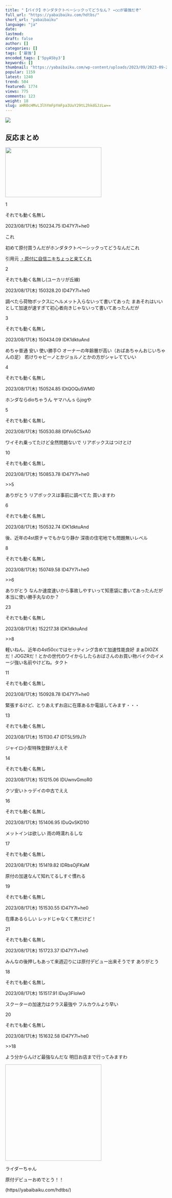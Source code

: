 ```yaml
---
title: "【バイク】ホンダタクトベーシックってどうなん？ ←○○が最強だぞ"
full_url: "https://yabaibaiku.com/hdtbs/"
short_url: "yabaibaiku"
language: "ja"
date: 
lastmod: 
draft: false
author: []
categories: []
tags: ['最強']
encoded_tags: ['5pyA5by3']
keywords: []
thumbnail: "https://yabaibaiku.com/wp-content/uploads/2023/09/2023-09-20_09h02_46.png"
popular: 1159
latest: 1240
trend: 504
featured: 1774
views: 775
comments: 123
weight: 18
slug: aHR0cHMvL3lhYmFpYmFpa3UuY29tL2hkdGJzLw==
---
```


![](https://yabaibaiku.com/wp-content/uploads/2023/09/2023-09-20_09h02_46.png)

<div><h2>反応まとめ</h2> <p><img src='https//yabaibaiku.com/wp-content/uploads/2023/09/2023-09-20_09h02_46-300x155.png' alt='' width='300' height='155' class='alignnone size-medium wp-image-10443'></p> <p class='t_h'><p>1 <p>それでも動く名無し</p> <p> 2023/08/17(木) 150234.75 ID47Y7l+he0</p></p></p> <span> これ <blockquote class='imgur-embed-pub'></blockquote> <p>初めて原付買うんだがホンダタクトベーシックってどうなんだこれ</p><p> </p></span><p></p> <p>引用元 <a href='https//nova.5ch.net/test/read.cgi/livegalileo/1692252154/' target='_blank' rel='noopener'>・原付に自信ニキちょっと来てくれ </a></p> <p></p> <p class='t_h'><p>2 <p>それでも動く名無し(ユーカリが丘線)</p> <p> 2023/08/17(木) 150328.20 ID47Y7l+he0</p></p></p> <p class='t_b'><p> 調べたら荷物ボックスにヘルメット入らないって書いてあった まあそれはいいとして加速が速すぎて初心者向きじゃないって書いてあったんだが </p></p> <p></p> <p class='t_h'><p>3 <p>それでも動く名無し</p> <p> 2023/08/17(木) 150434.09 IDK1dktuAnd</p></p></p> <p class='t_b'><p> めちゃ普通 安い 使い勝手○ オーナーの年齢層が高い（おばあちゃんおじいちゃんの足） 若けりゃビーノとかジョルノとかの方がシャレてていい </p></p> <p></p> <p class='t_h'><p>4 <p>それでも動く名無し</p> <p> 2023/08/17(木) 150524.85 IDtQOQu5WM0</p></p></p> <p class='t_b'><p> ホンダならdioちゃうん ヤマハんｓらjogや </p></p> <p></p> <p class='t_h'><p>5 <p>それでも動く名無し</p> <p> 2023/08/17(木) 150530.88 IDfVo5C5xA0</p></p></p> <p class='t_b'><p> ワイそれ乗ってたけど全然問題ないで リアボックスはつけとけ </p></p> <p></p> <p class='t_h t_i'><p>10 <p>それでも動く名無し</p> <p> 2023/08/17(木) 150853.78 ID47Y7l+he0</p></p></p> <p class='t_b t_i'><p> <p class='anchor'>>>5</p> ありがとう リアボックスは事前に調べてた 買いますわ </p></p> <p></p> <p class='t_h'><p>6 <p>それでも動く名無し</p> <p> 2023/08/17(木) 150532.74 IDK1dktuAnd</p></p></p> <p class='t_b'><p> 後、近年の4st原チャでもかなり静か 深夜の住宅地でも問題無いレベル </p></p> <p></p> <p class='t_h t_i'><p>8 <p>それでも動く名無し</p> <p> 2023/08/17(木) 150749.58 ID47Y7l+he0</p></p></p> <p class='t_b t_i'><p> <p class='anchor'>>>6</p> ありがとう なんか速度速いから事故しやすいって知恵袋に書いてあったんだが本当に使い勝手丸なのか？ </p></p> <p></p> <p class='t_h t_i'><p>23 <p>それでも動く名無し</p> <p> 2023/08/17(木) 152217.38 IDK1dktuAnd</p></p></p> <p class='t_b t_i'><p> <p class='anchor'>>>8</p> 軽いねん、近年の4st50ccではセッティング含めて加速性能良好 まぁDIOZXだ！JOGZRだ！とかの世代のワイからしたらおばさんのお買い物バイクのイメージ強い名前やけどね。タクト </p></p> <p></p> <p class='t_h'><p>11 <p>それでも動く名無し</p> <p> 2023/08/17(木) 150928.78 ID47Y7l+he0</p></p></p> <p class='t_b'><p> 緊張するけど、とりあえずお店に在庫あるか電話してみます・・・ </p></p> <p></p> <p class='t_h'><p>13 <p>それでも動く名無し</p> <p> 2023/08/17(木) 151130.47 IDT5L5f9J7r</p></p></p> <p class='t_b'><p> ジャイロ小型特殊登録がええぞ </p></p> <p></p> <p class='t_h'><p>14 <p>それでも動く名無し</p> <p> 2023/08/17(木) 151215.06 IDUwnvGmoR0</p></p></p> <p class='t_b'><p> クソ安いトゥデイの中古でええ </p></p> <p></p> <p class='t_h'><p>16 <p>それでも動く名無し</p> <p> 2023/08/17(木) 151406.95 IDuQvSKD1l0</p></p></p> <p class='t_b'><p> メットインは欲しい 雨の時濡れるしな </p></p> <p></p> <p class='t_h'><p>17 <p>それでも動く名無し</p> <p> 2023/08/17(木) 151419.82 IDRbsOjFKaM</p></p></p> <p class='t_b'><p> 原付の加速なんて知れてるしすぐ慣れる </p></p> <p></p> <p class='t_h'><p>19 <p>それでも動く名無し</p> <p> 2023/08/17(木) 151530.55 ID47Y7l+he0</p></p></p> <p class='t_b'><p> 在庫あるらしい レッドじゃなくて黒だけど！ </p></p> <p></p> <p class='t_h'><p>21 <p>それでも動く名無し</p> <p> 2023/08/17(木) 151723.37 ID47Y7l+he0</p></p></p> <p class='t_b'><p> みんなの後押しもあって来週辺りには原付デビュー出来そうです ありがとう </p></p> <p></p> <p class='t_h'><p>18 <p>それでも動く名無し</p> <p> 2023/08/17(木) 151517.91 IDuy3FIoIw0</p></p></p> <p class='t_b'><p> スクーターの加速力はクラス最強や フルカウルより早い </p></p> <p></p> <p class='t_h t_i'><p>20 <p>それでも動く名無し</p> <p> 2023/08/17(木) 151632.58 ID47Y7l+he0</p></p></p> <p class='t_b t_i'><p> <p class='anchor'>>>18</p> よう分からんけど最強なんだな 明日お店まで行ってみますわ </p></p> <p></p> <img alt='' width='300' height='300' class='alignnone size-medium wp-image-14678 lazyload'> <p class='name'>ライダーちゃん</p> <p class='text sc_balloon left white'> 原付デビューおめでとう！！ </p> <p id='6988fb4f07891dee84f4e622e9ff372e'> </p></div>

(https//yabaibaiku.com/hdtbs/)
